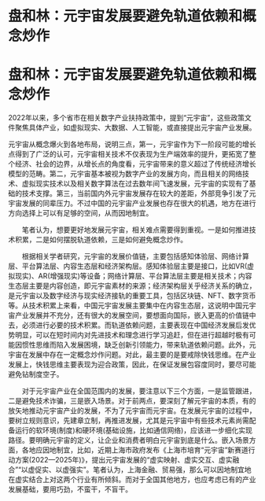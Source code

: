 # 盘和林：元宇宙发展要避免轨道依赖和概念炒作


# 盘和林：元宇宙发展要避免轨道依赖和概念炒作

2022年以来，多个省市在相关数字产业扶持政策中，提到“元宇宙”，这些政策文件聚焦具体产业，如虚拟现实、大数据、人工智能，或直接提出元宇宙产业发展。

元宇宙从概念爆火到各地布局，说明三点，第一，元宇宙作为下一阶段可能的增长点得到了广泛的认可，元宇宙相关技术不仅表现为生产端效率的提升，更拓宽了整个经济、社会的边界，从增长点的角度看，元宇宙带来的意义超过了传统经济增长模型的范畴。第二，元宇宙基本被视为数字产业的发展方向，而且相关的网络技术、虚拟现实技术以及相关数字算法在过去数年间飞速发展，元宇宙的实现有了基础的技术支撑。第三，当前国内外元宇宙发展存在较大的差距，外部竞争引发了元宇宙发展的同辈压力。不过中国的元宇宙产业发展也存在很大的机遇，地方在进行方向选择上可以有足够的空间，从而因地制宜。

　　笔者认为，想要更好地发展元宇宙，相关难点需要得到重视。一是如何推进技术积累，二是如何摆脱轨道依赖，三是如何避免概念炒作。

　　根据相关学者研究，元宇宙的发展价值链，主要包括感知体验层、网络计算层、平台算法层、内容生态层和经济架构层。感知体验层主要是接口，比如VR(虚拟现实)、AR(增强现实)等设备；网络计算层、平台算法层主要是相关技术；内容生态层主要是内容创造，即元宇宙素材的来源；经济架构层关乎经济关系的确立，是元宇宙以及数字经济与现实经济接轨的重要工具，包括区块链、NFT、数字货币等。从技术积累上来看，中国元宇宙发展主要集中在内容生态层，这说明中国元宇宙产业发展并不充分，还有很大的发展空间，要想面向国际，嵌入更高的价值链中去，必须进行必要的技术积累。而轨道依赖问题，主要表现在中国经济发展后发优势明显，可以在短时间内对先进技术和理念进行学习追赶，但在进行超越时极有可能因惯性思维而陷入发展困境，缺乏创新引领能力，带来轨道依赖问题。此外，元宇宙在发展中存在一定概念炒作问题。对此，最主要的是要戒除快钱思维。在产业发展上，快钱思维主要表现为迎合政策，因此，在保证发展包容度同时，要尽可能避免钻制度空子。

　　对于元宇宙产业在全国范围内的发展，要注意以下三个方面，一是监管跟进，二是避免技术诈骗，三是嵌入场景。对于前两点，要深刻了解元宇宙的本质，有的放矢地推动元宇宙产业的发展，不为了元宇宙而元宇宙。在发展元宇宙的过程中，要树立规则意识，先建章立制，再推进发展，尤其是元宇宙中有些技术元素尚需配备运行的软环境(制度)和硬环境(基础设施，比如通信网络)，应该进一步细化实现路径。要明确元宇宙的定义，让企业和消费者明白元宇宙到底是什么。嵌入场景方面，各地应因地制宜，比如，近期上海市政府发布《上海市培育“元宇宙”新赛道行动方案(2022—2025年)》，提出元宇宙发展的“虚实映射、虚实交互、虚实融合”“以虚促实、以虚强实”。笔者认为，上海金融、贸易强，那么可以因地制宜地在虚实结合上对这两个行业有所倾斜。而对于全国其他地方，也应考虑已有的产业发展基础，要用巧劲，不蛮干，不盲干。
